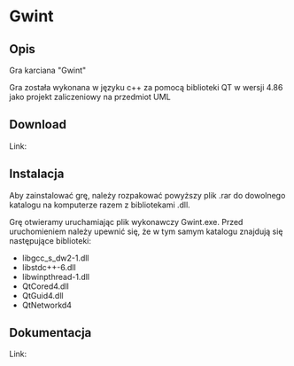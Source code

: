 # Gwint

## Opis
Gra karciana "Gwint"

Gra została wykonana w języku c++ za pomocą biblioteki QT w wersji 4.86 jako projekt zaliczeniowy na przedmiot UML

## Download
Link:

## Instalacja
Aby zainstalować grę, należy rozpakować powyższy plik .rar do dowolnego katalogu na komputerze razem z bibliotekami .dll.

Grę otwieramy uruchamiając plik wykonawczy Gwint.exe. Przed uruchomieniem należy upewnić się, że w tym samym katalogu znajdują się następujące biblioteki:
*	libgcc_s_dw2-1.dll
*	libstdc++-6.dll
*	libwinpthread-1.dll
*	QtCored4.dll
*	QtGuid4.dll
*	QtNetworkd4

## Dokumentacja
Link: 